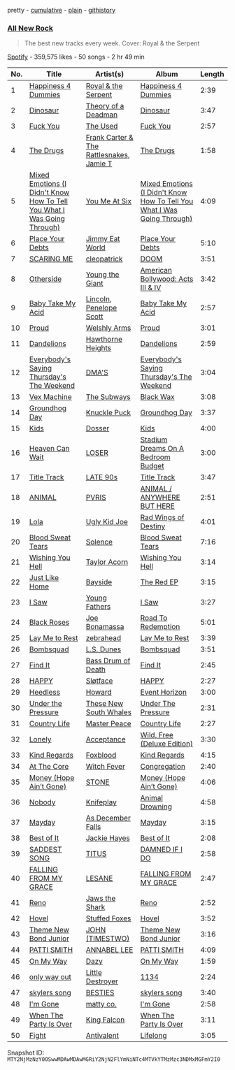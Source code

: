 pretty - [cumulative](/playlists/cumulative/37i9dQZF1DWZryfp6NSvtz.md) - [plain](/playlists/plain/37i9dQZF1DWZryfp6NSvtz) - [githistory](https://github.githistory.xyz/mackorone/spotify-playlist-archive/blob/main/playlists/plain/37i9dQZF1DWZryfp6NSvtz)

### [All New Rock](https://open.spotify.com/playlist/37i9dQZF1DWZryfp6NSvtz)

> The best new tracks every week\. Cover: Royal & the Serpent

[Spotify](https://open.spotify.com/user/spotify) - 359,575 likes - 50 songs - 2 hr 49 min

| No. | Title | Artist(s) | Album | Length |
|---|---|---|---|---|
| 1 | [Happiness 4 Dummies](https://open.spotify.com/track/0WKZtlkkgK44fVSrP75EO2) | [Royal & the Serpent](https://open.spotify.com/artist/64EHXDoln95lnccszdPum0) | [Happiness 4 Dummies](https://open.spotify.com/album/7mSqGeFRzvBcjywz52XY6N) | 2:39 |
| 2 | [Dinosaur](https://open.spotify.com/track/3DK5OFBHIEF18MG40nzDgI) | [Theory of a Deadman](https://open.spotify.com/artist/74eX4C98E4FCrAMl39qRsJ) | [Dinosaur](https://open.spotify.com/album/2AcRfLUDOjcjFrysc0WY7R) | 3:47 |
| 3 | [Fuck You](https://open.spotify.com/track/7fGGZSUU5Uja2A8dvmS9l9) | [The Used](https://open.spotify.com/artist/55VydwMyCuGcavwPuhutPL) | [Fuck You](https://open.spotify.com/album/2Sdh5caZ8hEFIbQGXY4p6e) | 2:57 |
| 4 | [The Drugs](https://open.spotify.com/track/728FZzHPZ0vt6biYQYOOCz) | [Frank Carter & The Rattlesnakes](https://open.spotify.com/artist/3r32a6mMdoPaSP1C7kYhMc), [Jamie T](https://open.spotify.com/artist/3Rsr4Z96O6U3lToOiV3zBh) | [The Drugs](https://open.spotify.com/album/2RsqX9br4REyvqsuFGDqRb) | 1:58 |
| 5 | [Mixed Emotions \(I Didn't Know How To Tell You What I Was Going Through\)](https://open.spotify.com/track/5tsBGhl0yosGxoj992WtjJ) | [You Me At Six](https://open.spotify.com/artist/1kNQXvepPjaPgUfeDAF2h6) | [Mixed Emotions \(I Didn't Know How To Tell You What I Was Going Through\)](https://open.spotify.com/album/3iGGzFgQvqNXc9E6Qnyvol) | 4:09 |
| 6 | [Place Your Debts](https://open.spotify.com/track/29f4cPjqBi9n5lS8XQlKa3) | [Jimmy Eat World](https://open.spotify.com/artist/3Ayl7mCk0nScecqOzvNp6s) | [Place Your Debts](https://open.spotify.com/album/3I3kMVNvm0kT9RZGjeyNDl) | 5:10 |
| 7 | [SCARING ME](https://open.spotify.com/track/35Bv4QuokBrmWya208VcK2) | [cleopatrick](https://open.spotify.com/artist/6VTvaLJ9arNmKi8e1ekOwW) | [DOOM](https://open.spotify.com/album/6yAkt0vfWLVTgkcvp5dVio) | 3:51 |
| 8 | [Otherside](https://open.spotify.com/track/5ZGrAvSbS9qOEphpjwn3Aj) | [Young the Giant](https://open.spotify.com/artist/4j56EQDQu5XnL7R3E9iFJT) | [American Bollywood: Acts III & IV](https://open.spotify.com/album/3KmnHNMnB13nkKbOx7jqv2) | 3:42 |
| 9 | [Baby Take My Acid](https://open.spotify.com/track/4f2Uk6JHVaZp39TTyCEqEC) | [Lincoln](https://open.spotify.com/artist/6RcxmUOBnyAQr2rRsNfQI5), [Penelope Scott](https://open.spotify.com/artist/3u6lPufHw4Oww6D88rv6sB) | [Baby Take My Acid](https://open.spotify.com/album/3dAOLWSrOTThw3qGrr6mqg) | 2:57 |
| 10 | [Proud](https://open.spotify.com/track/72I2N7r0e27cEkt9iIC0Ux) | [Welshly Arms](https://open.spotify.com/artist/1xKrH6GSh9CJh8nYwbqW7B) | [Proud](https://open.spotify.com/album/1WmOLe2SZmsQ0XOqs2tRRM) | 3:01 |
| 11 | [Dandelions](https://open.spotify.com/track/1wCfd9MNQ9qiHc4juuHvGA) | [Hawthorne Heights](https://open.spotify.com/artist/126FigDBtqwS2YsOYMTPQe) | [Dandelions](https://open.spotify.com/album/46MdVbI4lly7RJawzSxlJc) | 2:59 |
| 12 | [Everybody's Saying Thursday's The Weekend](https://open.spotify.com/track/1uK65VcfQeZ6cPxnUm0TCv) | [DMA'S](https://open.spotify.com/artist/1iUTUix5kea176M0uJTsh4) | [Everybody's Saying Thursday's The Weekend](https://open.spotify.com/album/4S0L38drU7rEOg4KzvN5lY) | 3:04 |
| 13 | [Vex Machine](https://open.spotify.com/track/4hlcOJ8C0kAfzp39fZvNwP) | [The Subways](https://open.spotify.com/artist/4BntNFyiN3VGG4hhRRZt9d) | [Black Wax](https://open.spotify.com/album/6QwKtmRe6b1jRzSbg8pGxA) | 3:08 |
| 14 | [Groundhog Day](https://open.spotify.com/track/3ji7KFn4mhQ0BGHqFkwRdI) | [Knuckle Puck](https://open.spotify.com/artist/5ABfpj7Z00wfPiv2uW4MFm) | [Groundhog Day](https://open.spotify.com/album/415iY0uDENvjox5USnF9uC) | 3:37 |
| 15 | [Kids](https://open.spotify.com/track/0KTvMruZA5dx1WkF9BexE4) | [Dosser](https://open.spotify.com/artist/4docLaOEimvNmjei3CLOzB) | [Kids](https://open.spotify.com/album/05c6L04vr7IzKn8by8nGQk) | 4:00 |
| 16 | [Heaven Can Wait](https://open.spotify.com/track/3hwq4JBViOyfXQWbthdraz) | [LOSER](https://open.spotify.com/artist/28erIPSPyu1d4BtolxQ624) | [Stadium Dreams On A Bedroom Budget](https://open.spotify.com/album/6r8Jingb2f6it20MpRLApT) | 3:00 |
| 17 | [Title Track](https://open.spotify.com/track/6IOm2HdES3uec7DIdy3oBJ) | [LATE 90s](https://open.spotify.com/artist/6nm6POBqf0Jt9TDorqIrAJ) | [Title Track](https://open.spotify.com/album/1yP0qGCiMHxTX8eo3LqVO4) | 3:47 |
| 18 | [ANIMAL](https://open.spotify.com/track/5dpOtj3sd3nnXEudsgMozs) | [PVRIS](https://open.spotify.com/artist/6oFs3qk4VepIVFdoD4jmsy) | [ANIMAL / ANYWHERE BUT HERE](https://open.spotify.com/album/008TrvgQaIGW6XpAdPgZt7) | 2:51 |
| 19 | [Lola](https://open.spotify.com/track/6WVZtzL7gvWWK2wZdDW7CN) | [Ugly Kid Joe](https://open.spotify.com/artist/3XsgWn63EnA4wYZBjVyxjf) | [Rad Wings of Destiny](https://open.spotify.com/album/0DKWJTX1GU2TWaBQWDUFJR) | 4:01 |
| 20 | [Blood Sweat Tears](https://open.spotify.com/track/6JjrxVuJwItGuQ8TCMpv2K) | [Solence](https://open.spotify.com/artist/4fnono0JCZFAeeaecrI7kg) | [Blood Sweat Tears](https://open.spotify.com/album/6fVJHWIF7IHFLoldp4Rbri) | 7:16 |
| 21 | [Wishing You Hell](https://open.spotify.com/track/5wqujlOPZBrYe1YFMpReEd) | [Taylor Acorn](https://open.spotify.com/artist/1A0WloDoRE88uUwo3wensY) | [Wishing You Hell](https://open.spotify.com/album/1JbhrcxEaF8NnGdxjTTnsa) | 3:14 |
| 22 | [Just Like Home](https://open.spotify.com/track/1MJMWhmxP93nnU62AcJukk) | [Bayside](https://open.spotify.com/artist/51J0q8S7W3kIEYHQi3EPqk) | [The Red EP](https://open.spotify.com/album/5BPCHjvb6PYhOny8GXmb9q) | 3:15 |
| 23 | [I Saw](https://open.spotify.com/track/2KyawAGl39jfqeZOrVJanN) | [Young Fathers](https://open.spotify.com/artist/5mZC7ndY6oGMxJentRwsuV) | [I Saw](https://open.spotify.com/album/5dYFkoGHXg0xjjtXEqZkwV) | 3:27 |
| 24 | [Black Roses](https://open.spotify.com/track/5uiW9HcD9edXu2Gk65v9pj) | [Joe Bonamassa](https://open.spotify.com/artist/2SNzxY1OsSCHBLVi77mpPQ) | [Road To Redemption](https://open.spotify.com/album/4gj1UOa3iiULaU85YcdYTJ) | 5:01 |
| 25 | [Lay Me to Rest](https://open.spotify.com/track/1mamHp9prkpRIUmkbL0Ipk) | [zebrahead](https://open.spotify.com/artist/6SiyKSeJo6gcsS2NvuAbsl) | [Lay Me to Rest](https://open.spotify.com/album/3ikhEcU7D6TW0zHJgxNBPO) | 3:39 |
| 26 | [Bombsquad](https://open.spotify.com/track/0Mp5vCGSBWSxwQc4L4RPhG) | [L.S\. Dunes](https://open.spotify.com/artist/2uRjuSX3CCVJO0KBA518XG) | [Bombsquad](https://open.spotify.com/album/1bS4BIVXjMHLKiXACM7GT6) | 3:51 |
| 27 | [Find It](https://open.spotify.com/track/6G4uzIFnML71nkshvWVX5L) | [Bass Drum of Death](https://open.spotify.com/artist/5LtAyeDVOVcydj65LvgICY) | [Find It](https://open.spotify.com/album/4iAzaDwYhQqqeAiy5rA0O9) | 2:45 |
| 28 | [HAPPY](https://open.spotify.com/track/2uLJFEi6rax0x23xZrFyHC) | [Sløtface](https://open.spotify.com/artist/5sCDleuvB5bBwbSGsp9Bwh) | [HAPPY](https://open.spotify.com/album/2BaEVtgFlWOtqz0jtMiVie) | 2:27 |
| 29 | [Heedless](https://open.spotify.com/track/5Gp3ki8Tvqoop5f1AuvsXr) | [Howard](https://open.spotify.com/artist/3bwdCcoC0DQB3fpQn9fqnm) | [Event Horizon](https://open.spotify.com/album/0x0gdhe3A8aWCEMktBiQAY) | 3:00 |
| 30 | [Under the Pressure](https://open.spotify.com/track/4ilBS9ynrEcqdWX8pu5pkQ) | [These New South Whales](https://open.spotify.com/artist/0srVTNI2U8J7vytCTprEk4) | [Under The Pressure](https://open.spotify.com/album/5K06NRM9FG6v2fkAnlXrGd) | 2:31 |
| 31 | [Country Life](https://open.spotify.com/track/5mZJ5BCODAWK22CtWHgJvn) | [Master Peace](https://open.spotify.com/artist/4GNHtO2iEJ09r4JNTlqnO9) | [Country Life](https://open.spotify.com/album/1lPzPrmioCkfZIGLzg2XgT) | 2:27 |
| 32 | [Lonely](https://open.spotify.com/track/22s7EesyoKLT31WRumTD8P) | [Acceptance](https://open.spotify.com/artist/4zCbNayYzorqdzd9mPrghW) | [Wild, Free \(Deluxe Edition\)](https://open.spotify.com/album/6Zr1J2NpfZW9pCOkBIkQLe) | 3:30 |
| 33 | [Kind Regards](https://open.spotify.com/track/4luvnf2ACstVJd1V3FFMQh) | [Foxblood](https://open.spotify.com/artist/17pjImdVvIja9Es8R436NP) | [Kind Regards](https://open.spotify.com/album/5KAUCTwqOsIco3a2Qsv17b) | 4:15 |
| 34 | [At The Core](https://open.spotify.com/track/0Yurp3rkIdKpLtva5cU0Nh) | [Witch Fever](https://open.spotify.com/artist/1Zdd7fqk5jtuMUwE7agpS1) | [Congregation](https://open.spotify.com/album/6SIQj7MJgbjkhV8nm16qZj) | 2:40 |
| 35 | [Money \(Hope Ain’t Gone\)](https://open.spotify.com/track/2gZBIM1qpCq5XlO0X3tjIs) | [STONE](https://open.spotify.com/artist/1br1PqvafIUOis4rBUvv1H) | [Money \(Hope Ain’t Gone\)](https://open.spotify.com/album/5S7XyZNwnnskgC2tFnm4dA) | 4:06 |
| 36 | [Nobody](https://open.spotify.com/track/3k1TK1AMI9D81oVcTdoCOE) | [Knifeplay](https://open.spotify.com/artist/7oT0M95uIX2aJGN4we092i) | [Animal Drowning](https://open.spotify.com/album/2rSvFuw8lpLyPPaEFiT7eV) | 4:58 |
| 37 | [Mayday](https://open.spotify.com/track/1edhPisNI08MF5QlmY7cBa) | [As December Falls](https://open.spotify.com/artist/7Atp614yT56v9XrlqZryzX) | [Mayday](https://open.spotify.com/album/6heLspB3z0lhszKGKwNBfo) | 3:15 |
| 38 | [Best of It](https://open.spotify.com/track/1VFng5qzRMHVi0dw5Nqtl0) | [Jackie Hayes](https://open.spotify.com/artist/6t4Ti3W4wPs5GUx982OMYt) | [Best of It](https://open.spotify.com/album/3y7PzZsCSGyuFt1SEqQS8v) | 2:08 |
| 39 | [SADDEST SONG](https://open.spotify.com/track/38grt6ZaxjlMtQ7O9pQe9d) | [TITUS](https://open.spotify.com/artist/20U0ZkzluaLiHuPaG6eGRd) | [DAMNED IF I DO](https://open.spotify.com/album/4Yrrns2mPs1rVyV65QajE1) | 2:58 |
| 40 | [FALLING FROM MY GRACE](https://open.spotify.com/track/6t3MI9dLi4DJOHz15bE0uJ) | [LESANE](https://open.spotify.com/artist/57N1gBU2XPgJH1f8UPBW7L) | [FALLING FROM MY GRACE](https://open.spotify.com/album/1Kt4pp8S77Lkr9fHv5BPfG) | 2:47 |
| 41 | [Reno](https://open.spotify.com/track/5qEliX5sXrpCiFdnC87DJK) | [Jaws the Shark](https://open.spotify.com/artist/4aroFthfrYQXH0QJdLUH3S) | [Reno](https://open.spotify.com/album/5FlbWNKoKe23ADFYMoQcFU) | 2:52 |
| 42 | [Hovel](https://open.spotify.com/track/0rneA76LR9QN5j0aJSlKWe) | [Stuffed Foxes](https://open.spotify.com/artist/61NXk42F56GdSy01BwNB06) | [Hovel](https://open.spotify.com/album/0U6sNrAOizgQxuSr18xG8p) | 3:52 |
| 43 | [Theme New Bond Junior](https://open.spotify.com/track/3QSLPOHU1HivuqFIdgMrCT) | [JOHN \(TIMESTWO\)](https://open.spotify.com/artist/1zeT022vOyMGqBCTSs9qiI) | [Theme New Bond Junior](https://open.spotify.com/album/2umO2RvsX15NOzjeBluuEx) | 3:16 |
| 44 | [PATTI SMITH](https://open.spotify.com/track/4ga2rVT3WmiCIoTt9RttpM) | [ANNABEL LEE](https://open.spotify.com/artist/05uHL3asnUSGm2jQJIggJl) | [PATTI SMITH](https://open.spotify.com/album/6tJkWBjRgKx4HI5fEdOTmj) | 4:09 |
| 45 | [On My Way](https://open.spotify.com/track/5QwcQHM7RlKWYio0QeUJ1T) | [Dazy](https://open.spotify.com/artist/2pe1uLYghU4lj6Fe6qq8k6) | [On My Way](https://open.spotify.com/album/5PXzwChfeOgPbHXkdGbyt0) | 1:59 |
| 46 | [only way out](https://open.spotify.com/track/0DCbCYsPpg6sYVFzEOMG8e) | [Little Destroyer](https://open.spotify.com/artist/5knA7MWjServ1IJdZc8Scw) | [1134](https://open.spotify.com/album/6HSfqnWEDXDLItXz7PonBf) | 2:24 |
| 47 | [skylers song](https://open.spotify.com/track/13DomtHlSSqgLUuBFklwJ4) | [BESTIES](https://open.spotify.com/artist/7muEjzf4QdKgX7XB3OHRsj) | [skylers song](https://open.spotify.com/album/3m4RpXbKmLHaiKVqnoLaMi) | 3:40 |
| 48 | [I'm Gone](https://open.spotify.com/track/6pLIV6eqNoIs9Y5eKBt6eU) | [matty co.](https://open.spotify.com/artist/7DrvAAweGnwvhRFRUsfjzH) | [I'm Gone](https://open.spotify.com/album/5Ze621Cm8YDWTpmbg5QwCX) | 2:58 |
| 49 | [When The Party Is Over](https://open.spotify.com/track/73AYSYrGuABCEZbw1W46jb) | [King Falcon](https://open.spotify.com/artist/65CoIqXCFvKUzD0WfKhyq2) | [When The Party Is Over](https://open.spotify.com/album/53aaW5t8oSnFW7US4JERez) | 3:11 |
| 50 | [Fight](https://open.spotify.com/track/5ttk1P8fem6voViN1CPFjY) | [Antivalent](https://open.spotify.com/artist/3WPUyZkCLYA4VOi7aBebHv) | [Lifelong](https://open.spotify.com/album/2Sr7GiuKVTaLgw94Bhu6qQ) | 3:05 |

Snapshot ID: `MTY2NjMzNzY0OSwwMDAwMDAwMGRiY2NjN2FlYmNiNTc4MTVkYTMzMzc3NDMxMGFmY2I0`
